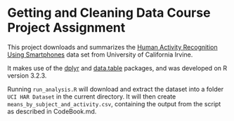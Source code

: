 Getting and Cleaning Data Course Project Assignment
===================================================

This project downloads and summarizes the 
[Human Activity Recognition Using Smartphones](http://archive.ics.uci.edu/ml/datasets/Human+Activity+Recognition+Using+Smartphones) data set from University of California Irvine.

It makes use of the [dplyr](https://cran.r-project.org/web/packages/dplyr/index.html) and [data.table](https://cran.r-project.org/web/packages/data.table/index.html) packages, and was developed on R version 3.2.3.

Running `run_analysis.R` will download and extract the dataset into a folder `UCI HAR Dataset` in the current directory. It will then create `means_by_subject_and_activity.csv`, containing the output from the script as described in CodeBook.md.
